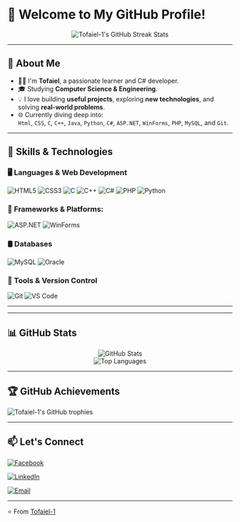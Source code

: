 # 👋 Welcome to My GitHub Profile!

<div align="center">
  <img src="https://github-readme-streak-stats.herokuapp.com/?user=Tofaiel-1&theme=tokyonight&hide_border=true" alt="Tofaiel-1's GitHub Streak Stats" />
</div>

---

## 🧠 About Me

- 👨‍💻 I'm **Tofaiel**, a passionate learner and C# developer.
- 🎓 Studying **Computer Science & Engineering**.
- 💡 I love building **useful projects**, exploring **new technologies**, and solving **real-world problems**.
- 🌐 Currently diving deep into:  
   `Html`, `CSS`, `C`, `C++`, `Java`, `Python`, `C#`, `ASP.NET`, `WinForms`, `PHP`, `MySQL`, and `Git`.

---

## 🚀 Skills & Technologies

### 🖥️ Languages & Web Development
![HTML5](https://img.shields.io/badge/HTML5-E34F26?style=for-the-badge&logo=html5&logoColor=white)
![CSS3](https://img.shields.io/badge/CSS3-1572B6?style=for-the-badge&logo=css3&logoColor=white)
![C](https://img.shields.io/badge/C-00599C?style=for-the-badge&logo=c&logoColor=white)
![C++](https://img.shields.io/badge/C++-00599C?style=for-the-badge&logo=c%2B%2B&logoColor=white)
![C#](https://img.shields.io/badge/C%23-239120?style=for-the-badge&logo=c-sharp&logoColor=white)
![PHP](https://img.shields.io/badge/PHP-777BB4?style=for-the-badge&logo=php&logoColor=white)
![Python](https://img.shields.io/badge/Python-3776AB?style=for-the-badge&logo=python&logoColor=white)

### 🧰 Frameworks & Platforms:
![ASP.NET](https://img.shields.io/badge/ASP.NET-512BD4?style=for-the-badge&logo=dotnet&logoColor=white)
![WinForms](https://img.shields.io/badge/WinForms-0081CB?style=for-the-badge&logo=windows&logoColor=white)

### 🛢️ Databases
![MySQL](https://img.shields.io/badge/MySQL-00000F?style=for-the-badge&logo=mysql&logoColor=white)
![Oracle](https://img.shields.io/badge/Oracle-F80000?style=for-the-badge&logo=oracle&logoColor=white)


### 🔧 Tools & Version Control
![Git](https://img.shields.io/badge/Git-F05032?style=for-the-badge&logo=git&logoColor=white)
![VS Code](https://img.shields.io/badge/VS%20Code-007ACC?style=for-the-badge&logo=visual-studio-code&logoColor=white)

---


---

## 📊 GitHub Stats

<div align="center">
  <img src="https://github-readme-stats.vercel.app/api?username=Tofaiel-1&show_icons=true&theme=tokyonight&hide_border=true" alt="GitHub Stats" />
  <br>
  <img src="https://github-readme-stats.vercel.app/api/top-langs/?username=Tofaiel-1&layout=compact&theme=tokyonight&hide_border=true" alt="Top Languages" />
</div>

---

## 🏆 GitHub Achievements

![Tofaiel-1's GitHub trophies](https://github-profile-trophy.vercel.app/?username=Tofaiel-1&theme=tokyonight&no-frame=true&column=7)

---

## 📫 Let's Connect
[![Facebook](https://img.shields.io/badge/Facebook-1877F2?style=for-the-badge&logo=facebook&logoColor=white)](https://www.facebook.com/share/1Ar7EsB4kB/)

[![LinkedIn](https://img.shields.io/badge/LinkedIn-0077B5?style=for-the-badge&logo=linkedin&logoColor=white)](https://www.linkedin.com/in/md-tofaiel-hussain-tota-82060525a)

[![Email](https://img.shields.io/badge/Email-D14836?style=for-the-badge&logo=gmail&logoColor=white)](mailto:mdtofaielhussaintota@gmail.com)

---

⭐️ From [Tofaiel-1](https://github.com/Tofaiel-1)

